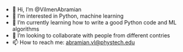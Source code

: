 - 👋 Hi, I’m @VilmenAbramian
- 👀 I’m interested in Python, machine learning 
- 🌱 I’m currently learning how to write a good Python code and ML algorithms
- 💞️ I’m looking to collaborate with people from different contries
- 📫 How to reach me: abramian.vl@phystech.edu

<!---
VilmenAbramian/VilmenAbramian is a ✨ special ✨ repository because its `README.md` (this file) appears on your GitHub profile.
You can click the Preview link to take a look at your changes.
--->
